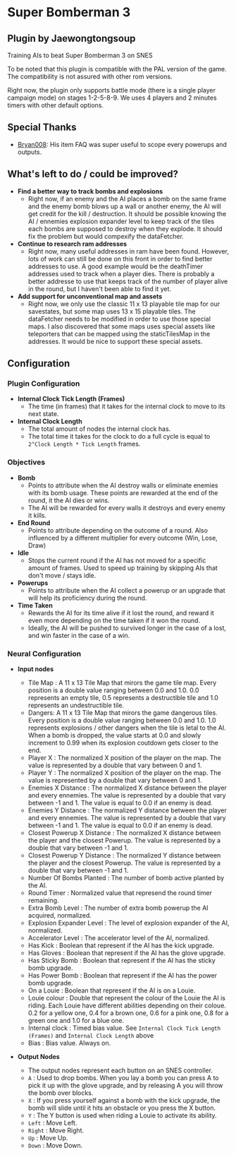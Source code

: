 # Super Bomberman 3
Plugin by Jaewongtongsoup
-------
Training AIs to beat Super Bomberman 3 on SNES

To be noted that this plugin is compatible with the PAL version of the game. The compatibility is not assured with other rom versions.

Right now, the plugin only supports battle mode (there is a single player campaign mode) on stages 1-2-5-8-9. We uses 4 players and 2 minutes timers with other default options.

## Special Thanks

* [Bryan008](https://gamefaqs.gamespot.com/snes/564897-super-bomberman-3/faqs/32363): His item FAQ was super useful to scope every powerups and outputs.

## What's left to do / could be improved?

* **Find a better way to track bombs and explosions**
  * Right now, if an enemy and the AI places a bomb on the same frame and the enemy bomb blows up a wall or another enemy, the AI will get credit for the kill / destruction. It should be possible knowing the AI / ennemies explosion expander level to keep track of the tiles each bombs are supposed to destroy when they explode. It should fix the problem but would compexify the dataFetcher.
* **Continue to research ram addresses**
  * Right now, many useful addresses in ram have been found. However, lots of work can still be done on this front in order to find better addresses to use. A good example would be the deathTimer addresses used to track when a player dies. There is probably a better addresse to use that keeps track of the number of player alive in the round, but I haven't been able to find it yet.
* **Add support for unconventional map and assets**
  * Right now, we only use the classic 11 x 13 playable tile map for our savestates, but some map uses 13 x 15 playable tiles. The dataFetcher needs to be modified in order to use those special maps. I also discovered that some maps uses special assets like teleporters that can be mapped using the staticTilesMap in the addresses. It would be nice to support these special assets.

## Configuration

### Plugin Configuration
* **Internal Clock Tick Length (Frames)**
  * The time (in frames) that it takes for the internal clock to move to its next state.
* **Internal Clock Length**
  * The total amount of nodes the internal clock has.
  * The total time it takes for the clock to do a full cycle is equal to `2^Clock Length * Tick Length` frames.
### Objectives

* **Bomb**
  * Points to attribute when the AI destroy walls or eliminate enemies with its bomb usage. These points are rewarded at the end of the round, it the AI dies or wins.
  * The AI will be rewarded for every walls it destroys and every enemy it kills.
* **End Round**
  * Points to attribute depending on the outcome of a round. Also influenced by a different multiplier for every outcome (Win, Lose, Draw)
* **Idle**
  * Stops the current round if the AI has not moved for a specific amount of frames. Used to speed up training by skipping AIs that don't move / stays idle.
* **Powerups**
  * Points to attribute when the AI collect a powerup or an upgrade that will help its proficiency during the round.
* **Time Taken**
  * Rewards the AI for its time alive if it lost the round, and reward it even more depending on the time taken if it won the round.
  * Ideally, the AI will be pushed to survived longer in the case of a lost, and win faster in the case of a win.

### Neural Configuration

* **Input nodes**
  * Tile Map : A 11 x 13 Tile Map that mirors the game tile map. Every position is a double value ranging between 0.0 and 1.0. 0.0 represents an empty tile, 0.5 represents a destructible tile and 1.0 represents an undestructible tile. 
  * Dangers: A 11 x 13 Tile Map that mirors the game dangerous tiles. Every position is a double value ranging between 0.0 and 1.0. 1.0 represents explosions / other dangers when the tile is letal to the AI. When a bomb is dropped, the value starts at 0.0 and slowly increment to 0.99 when its explosion coutdown gets closer to the end.
  * Player X : The normalized X position of the player on the map. The value is represented by a double that vary between 0 and 1.
  * Player Y : The normalized X position of the player on the map. The value is represented by a double that vary between 0 and 1.
  * Enemies X Distance : The normalized X distance between the player and every ennemies. The value is represented by a double that vary between -1 and 1. The value is equal to 0.0 if an enemy is dead.
  * Enemies Y Distance : The normalized Y distance between the player and every ennemies. The value is represented by a double that vary between -1 and 1. The value is equal to 0.0 if an enemy is dead.
  * Closest Powerup X Distance : The normalized X distance between the player and the closest Powerup. The value is represented by a double that vary between -1 and 1.
  * Closest Powerup Y Distance : The normalized Y distance between the player and the closest Powerup. The value is represented by a double that vary between -1 and 1.
  * Number Of Bombs Planted : The number of bomb active planted by the AI.
  * Round Timer : Normalized value that represend the round timer remaining.
  * Extra Bomb Level : The number of extra bomb powerup the AI acquired, normalized.
  * Explosion Expander Level : The level of explosion expander of the AI, normalized.
  * Accelerator Level : The accelerator level of the AI, normalized.
  * Has Kick : Boolean that represent if the AI has the kick upgrade.
  * Has Gloves : Boolean that represent if the AI has the glove upgrade.
  * Has Sticky Bomb : Boolean that represent if the AI has the sticky bomb upgrade.
  * Has Power Bomb : Boolean that represent if the AI has the power bomb upgrade.
  * On a Louie : Boolean that represent if the AI is on a Louie.
  * Louie colour : Double that represent the colour of the Louie the AI is riding. Each Louie have different abilities depending on their coloue. 0.2 for a yellow one, 0.4 for a brown one, 0.6 for a pink one, 0.8 for a green one and 1.0 for a blue one.
  * Internal clock : Timed bias value. See `Internal Clock Tick Length (Frames)` and `Internal Clock Length` above
  * Bias : Bias value. Always on.

* **Output Nodes**
  * The output nodes represent each button on an SNES controller.
  * `A` : Used to drop bombs. When you lay a bomb you can press A to pick it up with the glove upgrade, and by releasing A you will throw the bomb over blocks.
  * `X` : If you press yourself against a bomb with the kick upgrade, the bomb will slide until it hits an obstacle or you press the X button.
  * `Y` : The Y button is used when riding a Louie to activate its ability.
  * `Left` : Move Left.
  * `Right` : Move Right.
  * `Up` : Move Up.
  * `Down` : Move Down.



